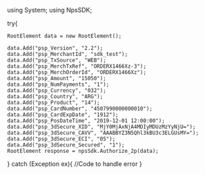 using System;
using NpsSDK;

try{

    RootElement data = new RootElement();

    data.Add("psp_Version", "2.2");
    data.Add("psp_MerchantId", "sdk_test");
    data.Add("psp_TxSource", "WEB");
    data.Add("psp_MerchTxRef", "ORDERX1466Xz-3");
    data.Add("psp_MerchOrderId", "ORDERX1466Xz");
    data.Add("psp_Amount", "15050");
    data.Add("psp_NumPayments", "1");
    data.Add("psp_Currency", "032");
    data.Add("psp_Country", "ARG");
    data.Add("psp_Product", "14");
    data.Add("psp_CardNumber", "4507990000000010");
    data.Add("psp_CardExpDate", "1912");
    data.Add("psp_PosDateTime", "2019-12-01 12:00:00");
    data.Add("psp_3dSecure_XID", "MjY0MjAxNjA4MDIyMDUzMzYyNjU=");
    data.Add("psp_3dSecure_CAVV", "AAABBYZ3N5Qhl3kBU3c3ELGUsMY=");
    data.Add("psp_3dSecure_ECI", "05");
    data.Add("psp_3dSecure_Secured", "1");
    RootElement response = npsSdk.Authorize_2p(data);

}
catch (Exception ex){
    //Code to handle error
}

